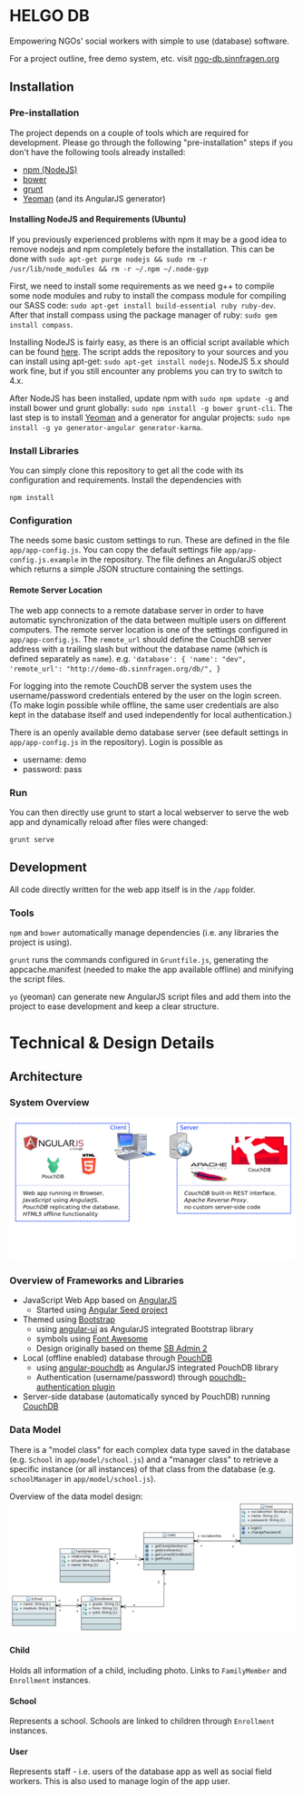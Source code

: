# HELGO DB
Empowering NGOs' social workers with simple to use (database) software.

For a project outline, free demo system, etc. visit [ngo-db.sinnfragen.org](http://ngo-db.sinnfragen.org/)



## Installation

### Pre-installation
The project depends on a couple of tools which are required for development. Please go through the following "pre-installation" steps if you don't have the following tools already installed:

- [npm (NodeJS)](https://www.npmjs.org/)
- [bower](http://bower.io)
- [grunt](http://gruntjs.com/)
- [Yeoman](http://yeoman.io/) (and its AngularJS generator)

#### Installing NodeJS and Requirements (Ubuntu)
If you previously experienced problems with npm it may be a good idea to remove nodejs and npm completely before the installation. This can be done with
`sudo apt-get purge nodejs && sudo rm -r /usr/lib/node_modules && rm -r ~/.npm ~/.node-gyp`

First, we need to install some requirements as we need g++ to compile some node modules and ruby to install the compass module for compiling our SASS code: `sudo apt-get install build-essential ruby ruby-dev`. After that install compass using the package manager of ruby: `sudo gem install compass`.

Installing NodeJS is fairly easy, as there is an official script available which can be found [here](https://github.com/nodesource/distributions#debinstall). The script adds the repository to your sources and you can install using apt-get: `sudo apt-get install nodejs`. NodeJS 5.x should work fine, but if you still encounter any problems you can try to switch to 4.x. 

After NodeJS has been installed, update npm with `sudo npm update -g` and install bower und grunt globally: `sudo npm install -g bower grunt-cli`. The last step is to install [Yeoman](http://yeoman.io/) and a generator for angular projects: `sudo npm install -g yo generator-angular generator-karma`.

### Install Libraries
You can simply clone this repository to get all the code with its configuration and requirements.
Install the dependencies with
```
npm install
```

### Configuration
The needs some basic custom settings to run. These are defined in the file `app/app-config.js`. You can copy the default settings file `app/app-config.js.example` in the repository.
The file defines an AngularJS object which returns a simple JSON structure containing the settings.

#### Remote Server Location
The web app connects to a remote database server in order to have automatic synchronization of the data between multiple users on different computers.
The remote server location is one of the settings configured in `app/app-config.js`.
The `remote_url` should define the CouchDB server address with a trailing slash but without the database name (which is defined separately as `name`). e.g. 
``
    'database': {
        'name': "dev",
        'remote_url': "http://demo-db.sinnfragen.org/db/",
    }
``

For logging into the remote CouchDB server the system uses the username/password credentials entered by the user on the login screen.
(To make login possible while offline, the same user credentials are also kept in the database itself and used independently for local authentication.) 

There is an openly available demo database server (see default settings in `app/app-config.js` in the repository). Login is possible as

- username: demo
- password: pass

### Run
You can then directly use grunt to start a local webserver to serve the web app and dynamically reload after files were changed:
```
grunt serve
```



## Development
All code directly written for the web app itself is in the `/app` folder.

### Tools
`npm` and `bower` automatically manage dependencies (i.e. any libraries the project is using).

`grunt` runs the commands configured in `Gruntfile.js`, generating the appcache.manifest (needed to make the app available offline) and minifying the script files.

`yo` (yeoman) can generate new AngularJS script files and add them into the project to ease development and keep a clear structure.




# Technical & Design Details

## Architecture

### System Overview
![](doc/system_overview.png)

### Overview of Frameworks and Libraries
- JavaScript Web App based on [AngularJS][ng]
  - Started using [Angular Seed project][ng-seed]
- Themed using [Bootstrap][bootstrap]
  - using [angular-ui][angular-ui] as AngularJS integrated Bootstrap library
  - symbols using [Font Awesome][font-awesome]
  - Design originally based on theme [SB Admin 2][bootstrap-sb-admin]
- Local (offline enabled) database through [PouchDB][pouchdb]
  - using [angular-pouchdb][pouchdb-ng] as AngularJS integrated PouchDB library
  - Authentication (username/password) through [pouchdb-authentication plugin][pouchdb-auth]
- Server-side database (automatically synced by PouchDB) running [CouchDB][couchdb]

### Data Model
There is a "model class" for each complex data type saved in the database (e.g. `School` in `app/model/school.js`) and a "manager class" to retrieve a specific instance (or all instances) of that class from the database (e.g. `schoolManager` in `app/model/school.js`).

Overview of the data model design:
![](doc/model.png)

#### Child
Holds all information of a child, including photo. Links to `FamilyMember` and `Enrollment` instances.

#### School
Represents a school. Schools are linked to children through `Enrollment` instances.

#### User
Represents staff - i.e. users of the database app as well as social field workers. This is also used to manage login of the app user.



[ng]: https://docs.angularjs.org/api
[ng-seed]: https://github.com/angular/angular-seed
[pouchdb]: http://pouchdb.com/api.html
[pouchdb-ng]: https://github.com/angular-pouchdb/angular-pouchdb
[pouchdb-auth]: https://github.com/nolanlawson/pouchdb-authentication
[couchdb]: http://docs.couchdb.org/en/1.6.1/
[bootstrap]: http://getbootstrap.com/
[bootstrap-sb-admin]: http://startbootstrap.com/template-overviews/sb-admin-2/
[font-awesome]: http://fortawesome.github.io/Font-Awesome/icons/
[angular-ui]: https://angular-ui.github.io/bootstrap/
